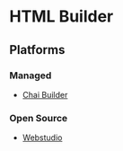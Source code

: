 # HTML Builder

## Platforms

### Managed

- [Chai Builder](https://chaibuilder.com)

### Open Source

- [Webstudio](https://github.com/webstudio-is/webstudio)

<!--
https://stackbit.com
-->
